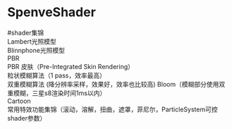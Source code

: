 # SpenveShader

#shader集锦  
Lambert光照模型  
Blinnphone光照模型  
PBR  
PBR 皮肤（Pre-Integrated Skin Rendering）  
粒状模糊算法（1 pass，效率最高）  
双重模糊算法  (降分辨率采样，效果好，效率也比较高)
Bloom（模糊部分使用双重模糊，三星s8渲染时间1ms以内）  
Cartoon  
常用特效功能集锦（滚动，溶解，扭曲，遮罩，菲尼尔，ParticleSystem可控shader参数）
